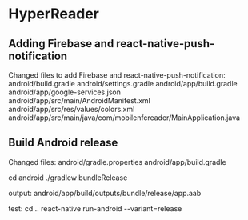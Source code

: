 # HyperReader

## Adding Firebase and react-native-push-notification

Changed files to add Firebase and react-native-push-notification:
android/build.gradle
android/settings.gradle
android/app/build.gradle
android/app/google-services.json
android/app/src/main/AndroidManifest.xml
android/app/src/res/values/colors.xml
android/app/src/main/java/com/mobilenfcreader/MainApplication.java

## Build Android release

Changed files:
android/gradle.properties
android/app/build.gradle

cd android
./gradlew bundleRelease

output:
android/app/build/outputs/bundle/release/app.aab

test:
cd ..
react-native run-android --variant=release
